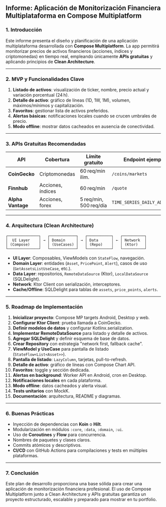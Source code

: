 ## Informe: Aplicación de Monitorización Financiera Multiplataforma en Compose Multiplatform

### 1. Introducción

Este informe presenta el diseño y planificación de una aplicación multiplataforma desarrollada con **Compose Multiplatform**. La app permitirá monitorizar precios de activos financieros (acciones, índices y criptomonedas) en tiempo real, empleando únicamente **APIs gratuitas** y aplicando principios de **Clean Architecture**.

---

### 2. MVP y Funcionalidades Clave

1. **Listado de activos**: visualización de ticker, nombre, precio actual y variación porcentual (24 h).
2. **Detalle de activo**: gráfico de líneas (1D, 1W, 1M), volumen, máximos/mínimos y capitalización.
3. **Favoritos**: gestionar lista de activos preferidos.
4. **Alertas básicas**: notificaciones locales cuando se crucen umbrales de precio.
5. **Modo offline**: mostrar datos cacheados en ausencia de conectividad.

---

### 3. APIs Gratuitas Recomendadas

| API               | Cobertura         | Límite gratuito        | Endpoint ejemplo             |
| ----------------- | ----------------- | ---------------------- | ---------------------------- |
| **CoinGecko**     | Criptomonedas     | 60 req/min ilim.       | `/coins/markets`             |
| **Finnhub**       | Acciones, índices | 60 req/min             | `/quote`                     |
| **Alpha Vantage** | Acciones, forex   | 5 req/min, 500 req/día | `TIME_SERIES_DAILY_ADJUSTED` |

---

### 4. Arquitectura (Clean Architecture)

```
┌──────────────┐   ┌────────────┐   ┌───────────┐   ┌──────────┐
│  UI Layer    │ → │ Domain     │ → │ Data      │ ← │ Network  │
│ (Compose)    │   │ (UseCases) │   │ (Repo)    │   │ (Ktor)   │
└──────────────┘   └────────────┘   └───────────┘   └──────────┘
```

- **UI Layer**: Composables, ViewModels con `StateFlow`, navegación.
- **Domain Layer**: entidades (`Asset`, `PricePoint`, `Alert`), casos de uso (`GetAssetsListUseCase`, etc.).
- **Data Layer**: repositorios, `RemoteDataSource` (Ktor), `LocalDataSource` (SQLDelight).
- **Network**: Ktor Client con serialización, interceptores.
- **Cache/Offline**: SQLDelight para tablas de `assets`, `price_points`, `alerts`.

---

### 5. Roadmap de Implementación

1. **Inicializar proyecto**: Compose MP targets Android, Desktop y web.
2. **Configurar Ktor Client**: prueba llamada a CoinGecko.
3. **Definir modelos de datos** y configurar Kotlinx.serialization.
4. **Implementar RemoteDataSource** para listado y detalle de activos.
5. **Agregar SQLDelight** y definir esquema de base de datos.
6. **Crear Repository** con estrategia "network first, fallback cache".
7. **ViewModel y UseCase** para pantalla de listado (`StateFlow<List<Asset>>`).
8. **Pantalla de listado**: `LazyColumn`, tarjetas, pull-to-refresh.
9. **Detalle de activo**: gráfico de líneas con Compose Chart API.
10. **Favoritos**: toggle y sección dedicada.
11. **Alertas en background**: Worker API en Android, cron en Desktop.
12. **Notificaciones locales** en cada plataforma.
13. **Modo offline**: datos cacheados y alerta visual.
14. **Tests unitarios** con MockK.
15. **Documentación**: arquitectura, README y diagramas.

---

### 6. Buenas Prácticas

- Inyección de dependencias con **Koin** o **Hilt**.
- Modularización en módulos `:core`, `:data`, `:domain`, `:ui`.
- Uso de **Coroutines** y **Flow** para concurrencia.
- Nombres de paquetes y clases claros.
- Commits atómicos y descriptivos.
- **CI/CD** con GitHub Actions para compilaciones y tests en múltiples plataformas.

---

### 7. Conclusión

Este plan de desarrollo proporciona una base sólida para crear una aplicación de monitorización financiera profesional. El uso de Compose Multiplatform junto a Clean Architecture y APIs gratuitas garantiza un proyecto estructurado, escalable y preparado para mostrar en tu portfolio.
